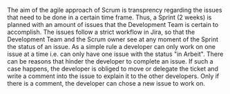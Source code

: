 The aim of the agile approach of Scrum is transprency regarding the issues that need to be done in a certain time frame. 
Thus, a Sprint (2 weeks) is planned with an amount of issues that the Development Team is certain to accomplish.
The issues follow a strict workflow in Jira, so that the Development Team and the Scrum owner see at any moment of the Sprint the status of an issue.
As a simple rule a developer can only work on one issue at a time i.e. can only have one issue with the status "in Arbeit".
There can be reasons that hinder the developer to complete an issue. If such a case happens, the developer is obliged to move or delegate the ticket and write a comment into the issue to explain it to the other developers. 
Only if there is a comment, the developer can chose a new issue to work on. 